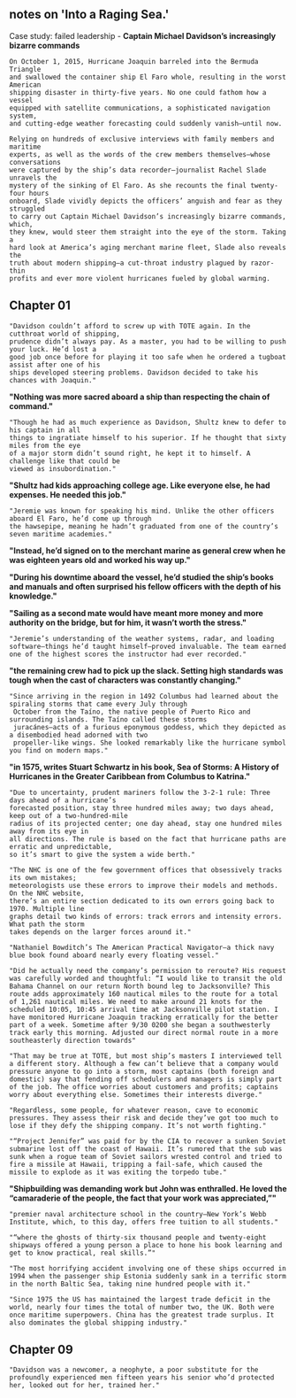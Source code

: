 ## notes on 'Into a Raging Sea.'

Case study:
failed leadership - **Captain Michael Davidson’s increasingly bizarre commands**

```text
On October 1, 2015, Hurricane Joaquin barreled into the Bermuda Triangle
and swallowed the container ship El Faro whole, resulting in the worst American
shipping disaster in thirty-five years. No one could fathom how a vessel
equipped with satellite communications, a sophisticated navigation system,
and cutting-edge weather forecasting could suddenly vanish—until now.

Relying on hundreds of exclusive interviews with family members and maritime
experts, as well as the words of the crew members themselves—whose conversations
were captured by the ship’s data recorder—journalist Rachel Slade unravels the
mystery of the sinking of El Faro. As she recounts the final twenty-four hours
onboard, Slade vividly depicts the officers’ anguish and fear as they struggled
to carry out Captain Michael Davidson’s increasingly bizarre commands, which,
they knew, would steer them straight into the eye of the storm. Taking a
hard look at America’s aging merchant marine fleet, Slade also reveals the
truth about modern shipping—a cut-throat industry plagued by razor-thin
profits and ever more violent hurricanes fueled by global warming.
```
## Chapter 01

```text
"Davidson couldn’t afford to screw up with TOTE again. In the cutthroat world of shipping,
prudence didn’t always pay. As a master, you had to be willing to push your luck. He’d lost a
good job once before for playing it too safe when he ordered a tugboat assist after one of his
ships developed steering problems. Davidson decided to take his chances with Joaquin."
```

**"Nothing was more sacred aboard a ship than respecting the chain of command."**

```text
"Though he had as much experience as Davidson, Shultz knew to defer to his captain in all
things to ingratiate himself to his superior. If he thought that sixty miles from the eye
of a major storm didn’t sound right, he kept it to himself. A challenge like that could be
viewed as insubordination."
```
**"Shultz had kids approaching college age. Like everyone else, he had expenses. He needed this job."**

```text
"Jeremie was known for speaking his mind. Unlike the other officers aboard El Faro, he’d come up through
the hawsepipe, meaning he hadn’t graduated from one of the country’s seven maritime academies."
```

**"Instead, he’d signed on to the merchant marine as general crew when he was eighteen years old and worked his way up."**

**"During his downtime aboard the vessel, he’d studied the ship’s books and manuals and often surprised his fellow officers with the depth of his knowledge."**

**"Sailing as a second mate would have meant more money and more authority on the bridge, but for him, it wasn’t worth the stress."**

```text
"Jeremie’s understanding of the weather systems, radar, and loading software—things he’d taught himself—proved invaluable. The team earned one of the highest scores the instructor had ever recorded."
```

**"the remaining crew had to pick up the slack. Setting high standards was tough when the cast of characters was constantly changing."**

```text
"Since arriving in the region in 1492 Columbus had learned about the spiraling storms that came every July through
 October from the Taíno, the native people of Puerto Rico and surrounding islands. The Taíno called these storms
 juracánes—acts of a furious eponymous goddess, which they depicted as a disembodied head adorned with two
 propeller-like wings. She looked remarkably like the hurricane symbol you find on modern maps."
 ```
**"in 1575, writes Stuart Schwartz in his book, Sea of Storms: A History of Hurricanes in the Greater Caribbean from Columbus to Katrina."**

```text
"Due to uncertainty, prudent mariners follow the 3-2-1 rule: Three days ahead of a hurricane’s
forecasted position, stay three hundred miles away; two days ahead, keep out of a two-hundred-mile
radius of its projected center; one day ahead, stay one hundred miles away from its eye in
all directions. The rule is based on the fact that hurricane paths are erratic and unpredictable,
so it’s smart to give the system a wide berth."
```

```text
"The NHC is one of the few government offices that obsessively tracks its own mistakes;
meteorologists use these errors to improve their models and methods. On the NHC website,
there’s an entire section dedicated to its own errors going back to 1970. Multiple line
graphs detail two kinds of errors: track errors and intensity errors. What path the storm
takes depends on the larger forces around it."
```
```text
"Nathaniel Bowditch’s The American Practical Navigator—a thick navy blue book found aboard nearly every floating vessel."

"Did he actually need the company’s permission to reroute? His request was carefully worded and thoughtful: “I would like to transit the old Bahama Channel on our return North bound leg to Jacksonville? This route adds approximately 160 nautical miles to the route for a total of 1,261 nautical miles. We need to make around 21 knots for the scheduled 10:05, 10:45 arrival time at Jacksonville pilot station. I have monitored Hurricane Joaquin tracking erratically for the better part of a week. Sometime after 9/30 0200 she began a southwesterly track early this morning. Adjusted our direct normal route in a more southeasterly direction towards"

```

```text
"That may be true at TOTE, but most ship’s masters I interviewed tell a different story. Although a few can’t believe that a company would pressure anyone to go into a storm, most captains (both foreign and domestic) say that fending off schedulers and managers is simply part of the job. The office worries about customers and profits; captains worry about everything else. Sometimes their interests diverge."

"Regardless, some people, for whatever reason, cave to economic pressures. They assess their risk and decide they’ve got too much to lose if they defy the shipping company. It’s not worth fighting."

"“Project Jennifer” was paid for by the CIA to recover a sunken Soviet submarine lost off the coast of Hawaii. It’s rumored that the sub was sunk when a rogue team of Soviet sailors wrested control and tried to fire a missile at Hawaii, tripping a fail-safe, which caused the missile to explode as it was exiting the torpedo tube."
```

**"Shipbuilding was demanding work but John was enthralled. He loved the “camaraderie of the people, the fact that your work was appreciated,”"**

```text
"premier naval architecture school in the country—New York’s Webb Institute, which, to this day, offers free tuition to all students."
```

```text
"“where the ghosts of thirty-six thousand people and twenty-eight shipways offered a young person a place to hone his book learning and get to know practical, real skills.”"
```

```text
"The most horrifying accident involving one of these ships occurred in 1994 when the passenger ship Estonia suddenly sank in a terrific storm in the north Baltic Sea, taking nine hundred people with it."
```

```text
"Since 1975 the US has maintained the largest trade deficit in the world, nearly four times the total of number two, the UK. Both were once maritime superpowers. China has the greatest trade surplus. It also dominates the global shipping industry."
```
## Chapter 09

```text
"Davidson was a newcomer, a neophyte, a poor substitute for the profoundly experienced men fifteen years his senior who’d protected her, looked out for her, trained her."
```
